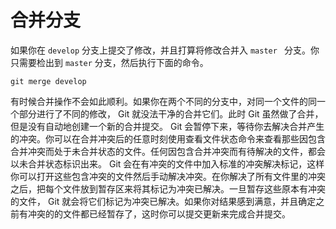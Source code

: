 # 合并分支

如果你在 `develop` 分支上提交了修改，并且打算将修改合并入 `master ` 分支。你只需要检出到 `master` 分支，然后执行下面的命令。

```shell
git merge develop
```

有时候合并操作不会如此顺利。如果你在两个不同的分支中，对同一个文件的同一个部分进行了不同的修改， Git 就没法干净的合并它们。此时 Git 虽然做了合并，但是没有自动地创建一个新的合并提交。 Git 会暂停下来，等待你去解决合并产生的冲突。你可以在合并冲突后的任意时刻使用查看文件状态命令来查看那些因包含合并冲突而处于未合并状态的文件。任何因包含合并冲突而有待解决的文件，都会以未合并状态标识出来。 Git 会在有冲突的文件中加入标准的冲突解决标记，这样你可以打开这些包含冲突的文件然后手动解决冲突。在你解决了所有文件里的冲突之后，把每个文件放到暂存区来将其标记为冲突已解决。一旦暂存这些原本有冲突的文件， Git 就会将它们标记为冲突已解决。如果你对结果感到满意，并且确定之前有冲突的的文件都已经暂存了，这时你可以提交更新来完成合并提交。
